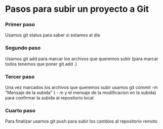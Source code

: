 # Pasos para subir un proyecto a Git
### Primer paso
Usamos git status para saber si estamos al día
### Segundo paso
Usamos git add para marcar los archivos que queremos subir (para marcar todos tenemos que poner git add .)
### Tercer paso
Una vez marcados los archivos que queremos subir usamos git commit -m "Mensaje de la subida" ( - m y el mensaje de la modificacion en la subida) para confirmar la subida al repositorio local
### Cuarto paso
Para finalizar usamos git push para subir los cambios al repositorio remoto
